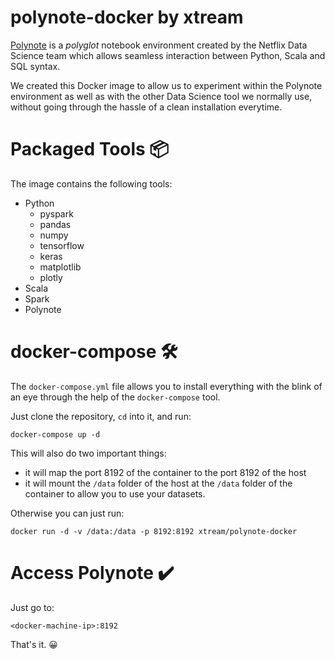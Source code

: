 # polynote-docker by xtream

[Polynote](https://github.com/polynote/polynote) is a _polyglot_ notebook environment created by the Netflix Data Science team which allows seamless interaction between Python, Scala and SQL syntax.

We created this Docker image to allow us to experiment within the Polynote environment as well as with the other Data Science tool we normally use, without going through the hassle of a clean installation everytime.

# Packaged Tools 📦

The image contains the following tools:

* Python
    - pyspark
    - pandas
    - numpy
    - tensorflow
    - keras
    - matplotlib
    - plotly
* Scala
* Spark
* Polynote

# docker-compose 🛠

The `docker-compose.yml` file allows you to install everything with the blink of an eye through the help of the `docker-compose` tool.

Just clone the repository, `cd` into it, and run:

```
docker-compose up -d
```

This will also do two important things:

* it will map the port 8192 of the container to the port 8192 of the host
* it will mount the `/data` folder of the host at the `/data` folder of the container to allow you to use your datasets.


Otherwise you can just run:

```
docker run -d -v /data:/data -p 8192:8192 xtream/polynote-docker
```

# Access Polynote ✔️

Just go to:

```
<docker-machine-ip>:8192
```
That's it. 😀
